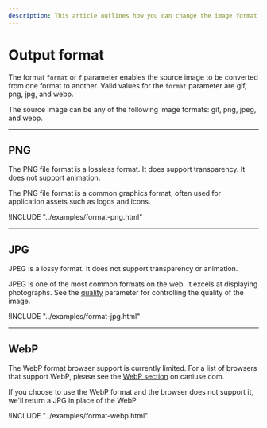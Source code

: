 ```yaml
---
description: This article outlines how you can change the image format of an image using the Image API.
---
```


# Output format

The format `format` or `f` parameter enables the source image to be converted from one format to another. Valid values for the `format` parameter are gif, png, jpg, and webp.

The source image can be any of the following image formats: gif, png, jpeg, and webp.

---

## PNG

The PNG file format is a lossless format. It does support transparency. It does not support animation.

The PNG file format is a common graphics format, often used for application assets such as logos and icons.

!INCLUDE "../examples/format-png.html"

---

## JPG

JPEG is a lossy format. It does not support transparency or animation.

JPEG is one of the most common formats on the web. It excels at displaying photographs. See the [quality](quality.md) parameter for controlling the quality of the image.

!INCLUDE "../examples/format-jpg.html"

---

## WebP

The WebP format browser support is currently limited. For a list of browsers that support WebP, please see the [WebP section](https://caniuse.com/#feat=webp) on caniuse.com.

If you choose to use the WebP format and the browser does not support it, we'll return a JPG in place of the WebP.

!INCLUDE "../examples/format-webp.html"